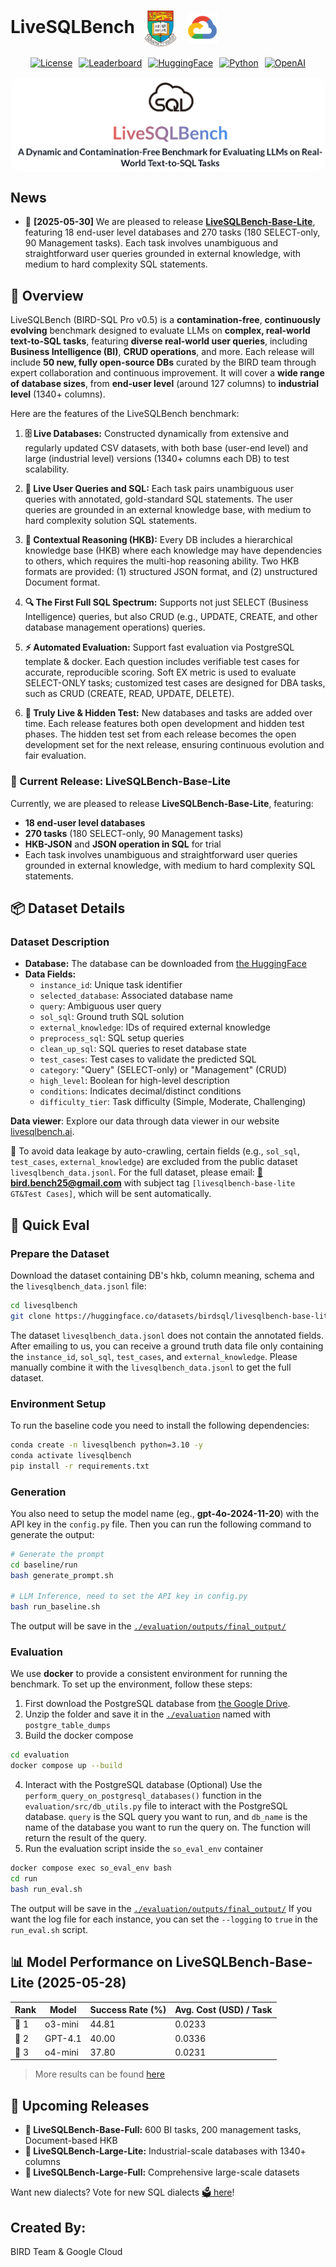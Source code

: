 #  LiveSQLBench <img src="materials/hku-logo.jpg" alt="HKU Logo" width="50" style="vertical-align:middle;margin-left:10px;"> <img src="materials/google-cloud-logo.png" alt="Google Cloud Logo" width="50" style="vertical-align:middle;margin-left:10px;">



<div style="display: flex; justify-content: center; align-items: center; gap: 10px;">
  <a href="https://creativecommons.org/licenses/by-sa/4.0/deed.en">
    <img src="https://img.shields.io/badge/License-CC%20By%20SA%204.0-orange.svg" alt="License">
  </a>
  <a href="https://livesqlbench.ai">
    <img src="https://img.shields.io/badge/Leaderboard-2025-28a745.svg" alt="Leaderboard">
  </a>
  <a href="https://huggingface.co/datasets/birdsql/livesqlbench-base-lite/">
    <img src="https://img.shields.io/badge/Dataset-HuggingFace-FFD21E.svg" alt="HuggingFace">
  </a>
  <a href="https://www.python.org/downloads/release/python-310/">
    <img src="https://img.shields.io/badge/Python-3.10+-teal.svg" alt="Python">
  </a>
  <a href="https://pypi.org/project/openai/">
    <img src="https://img.shields.io/badge/OpenAI-1.40+-beige.svg" alt="OpenAI">
  </a>
</div>


<p align="center">
  <img src="materials/title.png" 
       style="width: %; min-width: 100px; display: block; margin: auto; border-radius: 15px !important;">
</p>

## News

- 📢 **[2025-05-30]** We are pleased to release [**LiveSQLBench-Base-Lite**](https://huggingface.co/datasets/birdsql/livesqlbench-base-lite), featuring 18 end-user level databases and 270 tasks (180 SELECT-only, 90 Management tasks). Each task involves unambiguous and straightforward user queries grounded in external knowledge, with medium to hard complexity SQL statements.


## 🚀 Overview

LiveSQLBench (BIRD-SQL Pro v0.5) is a **contamination-free**, **continuously evolving** benchmark designed to evaluate LLMs on **complex, real-world text-to-SQL tasks**, featuring **diverse real-world user queries**, including **Business Intelligence (BI)**, **CRUD operations**, and more. Each release will include **50 new, fully open-source DBs** curated by the BIRD team through expert collaboration and continuous improvement. It will cover a **wide range of database sizes**, from **end-user level** (around 127 columns) to **industrial level** (1340+ columns).

Here are the features of the LiveSQLBench benchmark:

1. **🗄️ Live Databases:**
Constructed dynamically from extensive and regularly updated CSV datasets, with both base (user-end level) and large (industrial level) versions (1340+ columns each DB) to test scalability.

2. **💬 Live User Queries and SQL:**
Each task pairs unambiguous user queries with annotated, gold-standard SQL statements. The user queries are grounded in an external knowledge base, with medium to hard complexity solution SQL statements.

3. **🧠 Contextual Reasoning (HKB):**
Every DB includes a hierarchical knowledge base (HKB) where each knowledge may have dependencies to others, which requires the multi-hop reasoning ability. Two HKB formats are provided: (1) structured JSON format, and (2) unstructured Document format.

4. **🔍 The First Full SQL Spectrum:**
Supports not just SELECT (Business Intelligence) queries, but also CRUD (e.g., UPDATE, CREATE, and other database management operations) queries.

5. **⚡ Automated Evaluation:**
Support fast evaluation via PostgreSQL template & docker. Each question includes verifiable test cases for accurate, reproducible scoring. Soft EX metric is used to evaluate SELECT-ONLY tasks; customized test cases are designed for DBA tasks, such as CRUD (CREATE, READ, UPDATE, DELETE). 

6. **🔄 Truly Live & Hidden Test:**
New databases and tasks are added over time. Each release features both open development and hidden test phases. The hidden test set from each release becomes the open development set for the next release, ensuring continuous evolution and fair evaluation.

### 🎯 Current Release: LiveSQLBench-Base-Lite

Currently, we are pleased to release **LiveSQLBench-Base-Lite**, featuring:
- **18 end-user level databases**
- **270 tasks** (180 SELECT-only, 90 Management tasks)
- **HKB-JSON** and **JSON operation in SQL** for trial
-  Each task involves unambiguous and straightforward user queries grounded in external knowledge, with medium to hard complexity SQL statements.


## 📦 Dataset Details

### Dataset Description

- **Database:** The database can be downloaded from [the HuggingFace](https://huggingface.co/datasets/birdsql/livesqlbench-base-lite)
- **Data Fields:**
   - `instance_id`: Unique task identifier
   - `selected_database`: Associated database name
   - `query`: Ambiguous user query
   - `sol_sql`: Ground truth SQL solution
   - `external_knowledge`: IDs of required external knowledge
   - `preprocess_sql`: SQL setup queries
   - `clean_up_sql`: SQL queries to reset database state
   - `test_cases`: Test cases to validate the predicted SQL
   - `category`: "Query" (SELECT-only) or "Management" (CRUD)
   - `high_level`: Boolean for high-level description
   - `conditions`: Indicates decimal/distinct conditions
   - `difficulty_tier`: Task difficulty (Simple, Moderate, Challenging)

**Data viewer**: Explore our data through data viewer in our website [livesqlbench.ai](https://livesqlbench.ai).

🔐 To avoid data leakage by auto-crawling, certain fields (e.g., `sol_sql`, `test_cases`, `external_knowledge`) are excluded from the public dataset `livesqlbench_data.jsonl`. For the full dataset, please email: **[📧 bird.bench25@gmail.com](mailto:bird.bench25@gmail.com)** with subject tag `[livesqlbench-base-lite GT&Test Cases]`, which will be sent automatically.




## 💨 Quick Eval

### Prepare the Dataset

Download the dataset containing DB's hkb, column meaning, schema and the `livesqlbench_data.jsonl` file:
```bash
cd livesqlbench
git clone https://huggingface.co/datasets/birdsql/livesqlbench-base-lite
```
The dataset `livesqlbench_data.jsonl` does not contain the annotated fields. After emailing to us, you can receive a ground truth data file only containing the `instance_id`, `sol_sql`, `test_cases`, and `external_knowledge`. Please manually combine it with the `livesqlbench_data.jsonl` to get the full dataset.



### Environment Setup
To run the baseline code you need to install the following dependencies:
```bash
conda create -n livesqlbench python=3.10 -y
conda activate livesqlbench
pip install -r requirements.txt
```

### Generation
You also need to setup the model name (eg., **gpt-4o-2024-11-20**) with the API key in the `config.py` file. Then you can run the following command to generate the output:
```bash
# Generate the prompt
cd baseline/run
bash generate_prompt.sh

# LLM Inference, need to set the API key in config.py
bash run_baseline.sh
```
The output will be save in the [`./evaluation/outputs/final_output/`](./evaluation/outputs/final_output/)

### Evaluation
We use **docker** to provide a consistent environment for running the benchmark. To set up the environment, follow these steps:

1. First download the PostgreSQL database from [the Google Drive](https://drive.google.com/file/d/1KABce6czIqL9kMyIX7i-_A0CIQoDnmyW/view?usp=sharing).
2. Unzip the folder and save it in the [`./evaluation`](./evaluation) named with `postgre_table_dumps`
3. Build the docker compose
```bash
cd evaluation
docker compose up --build
```
4. Interact with the PostgreSQL database (Optional)
Use the `perform_query_on_postgresql_databases()` function in the `evaluation/src/db_utils.py` file to interact with the PostgreSQL database. `query` is the SQL query you want to run, and `db_name` is the name of the database you want to run the query on. The function will return the result of the query.
5. Run the evaluation script inside the `so_eval_env` container
```bash
docker compose exec so_eval_env bash
cd run
bash run_eval.sh 
```
The output will be save in the [`./evaluation/outputs/final_output/`](./evaluation/outputs/final_output/)
If you want the log file for each instance, you can set the `--logging` to `true` in the `run_eval.sh` script.


## 📊 Model Performance on LiveSQLBench-Base-Lite (2025-05-28)

| Rank | Model | Success Rate (%) | Avg. Cost (USD) / Task |
|------|-------|------------------|----------------------|
| 🥇 1 | o3-mini | 44.81 | 0.0233 |
| 🥈 2 | GPT-4.1 | 40.00 | 0.0336 |
| 🥉 3 | o4-mini | 37.80 | 0.0231 |
> More results can be found [here](https://livesqlbench.ai)

## 🔄 Upcoming Releases

- **🔄 LiveSQLBench-Base-Full:** 600 BI tasks, 200 management tasks, Document-based HKB
- **🔄 LiveSQLBench-Large-Lite:** Industrial-scale databases with 1340+ columns
- **🔄 LiveSQLBench-Large-Full:** Comprehensive large-scale datasets

Want new dialects? Vote for new SQL dialects [🗳️ here](https://docs.google.com/forms/d/e/1FAIpQLSfEogmsA7LObI13KOoiojdnYfW28KEqvEVtC9hXaZJ8O9aCpQ/viewform?usp=header)!

## Created By:
BIRD Team & Google Cloud